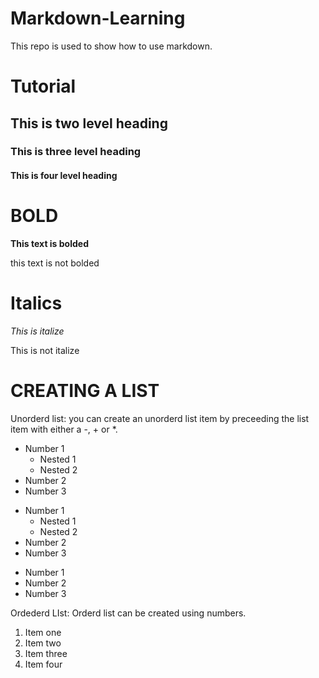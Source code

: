 # Markdown-Learning
This repo is used to show how to use markdown.

# Tutorial
## This is two level heading
### This is three level heading
#### This is four level heading

# BOLD

**This text is bolded**

this text is not bolded

# Italics
_This is italize_

This is not italize

# CREATING A LIST

Unorderd list: you can create an unorderd list item by preceeding the list item with either a -, + or *.

+ Number 1
   + Nested 1
   + Nested 2
+ Number 2
+ Number 3

- Number 1
   - Nested 1
   - Nested 2
- Number 2
- Number 3

* Number 1
* Number 2
* Number 3

Ordederd LIst: Orderd list can be created using numbers.

1. Item one
2. Item two
3. Item three
4. Item four
